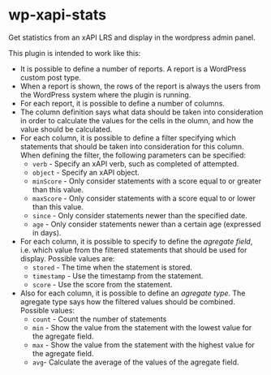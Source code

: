 # wp-xapi-stats
Get statistics from an xAPI LRS and display in the wordpress admin panel.

This plugin is intended to work like this:

* It is possible to define a number of reports. A report is a WordPress custom post type.
* When a report is shown, the rows of the report is always the users from the WordPress system where the plugin is running.
* For each report, it is possible to define a number of columns.
* The column definition says what data should be taken into consideration in order to calculate the values for the cells in the olumn, and how the value should be calculated.
* For each column, it is possible to define a filter specifying which statements that should be taken into consideration for this column. When defining the filter, the following parameters can be specified:
  * `verb` - Specify an xAPI verb, such as completed of attempted.
  * `object` - Specify an xAPI object.
  * `minScore` - Only consider statements with a score equal to or greater than this value.
  * `maxScore` - Only consider statements with a score equal to or lower than this value.
  * `since` - Only consider statements newer than the specified date.
  * `age` - Only consider statements newer than a certain age (expressed in days).
* For each column, it is possible to specify to define the _agregate field_, i.e. which value from the filtered statements that should be used for display. Possible values are:
  * `stored` - The time when the statement is stored.
  * `timestamp` - Use the timestamp from the statement.
  * `score` - Use the score from the statement.
* Also for each column, it is possible to define an _agregate type_. The agregate type says how the filtered values should be combined. Possible values:
  * `count` - Count the number of statements
  * `min` - Show the value from the statement with the lowest value for the agregate field.
  * `max` - Show the value from the statement with the highest value for the agregate field.
  * `avg`- Calculate the average of the values of the agregate field.
